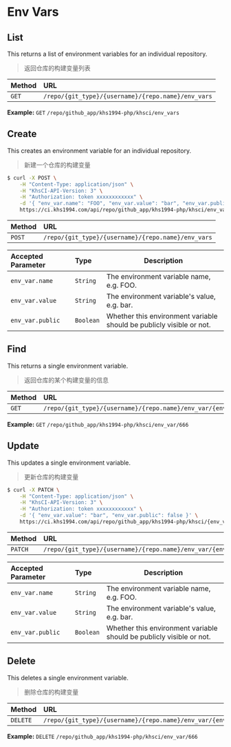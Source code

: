 # Env Vars

## List

This returns a list of environment variables for an individual repository. 

> 返回仓库的构建变量列表

| Method | URL                                                |
| :----- | :------------------------------------------------  |
| `GET`  | `/repo/{git_type}/{username}/{repo.name}/env_vars` |

**Example:** `GET` `/repo/github_app/khs1994-php/khsci/env_vars`

## Create

This creates an environment variable for an individual repository.

> 新建一个仓库的构建变量

```bash
$ curl -X POST \
    -H "Content-Type: application/json" \
    -H "KhsCI-API-Version: 3" \
    -H "Authorization: token xxxxxxxxxxxx" \
    -d '{ "env_var.name": "FOO", "env_var.value": "bar", "env_var.public": false }' \
    https://ci.khs1994.com/api/repo/github_app/khs1994-php/khsci/env_vars
```

| Method   | URL                                                            |
| :-----   | :------------------------------------------------------------- |
| `POST`   | `/repo/{git_type}/{username}/{repo.name}/env_vars` |

| Accepted Parameter | Type      | Description                                                          |
| :----------------- | :-------- | -------------------------------------------------------------------- |
| `env_var.name`     | `String`  | The environment variable name, e.g. FOO.                             |
| `env_var.value`    | `String`  | The environment variable's value, e.g. bar.                          |
| `env_var.public`   | `Boolean` | Whether this environment variable should be publicly visible or not. |

## Find

This returns a single environment variable.

> 返回仓库的某个构建变量的信息

| Method | URL                                                            |
| :----- | :------------------------------------------------------------- |
| `GET`  | `/repo/{git_type}/{username}/{repo.name}/env_var/{env_var.id}` |

**Example:** `GET` `/repo/github_app/khs1994-php/khsci/env_var/666`

## Update

This updates a single environment variable.

> 更新仓库的构建变量

```bash
$ curl -X PATCH \
    -H "Content-Type: application/json" \
    -H "KhsCI-API-Version: 3" \
    -H "Authorization: token xxxxxxxxxxxx" \
    -d '{ "env_var.value": "bar", "env_var.public": false }' \
    https://ci.khs1994.com/api/repo/github_app/khs1994-php/khsci/{env_var.id}
```

| Method   | URL                                                            |
| :-----   | :------------------------------------------------------------- |
| `PATCH`  | `/repo/{git_type}/{username}/{repo.name}/env_var/{env_var.id}` |

| Accepted Parameter | Type      | Description                                                          |
| :----------------- | :-------- | -------------------------------------------------------------------- |
| `env_var.name`     | `String`  | The environment variable name, e.g. FOO.                             |
| `env_var.value`    | `String`  | The environment variable's value, e.g. bar.                          |
| `env_var.public`   | `Boolean` | Whether this environment variable should be publicly visible or not. |

## Delete

This deletes a single environment variable.

> 删除仓库的构建变量

| Method    | URL                                                            |
| :-----    | :------------------------------------------------------------- |
| `DELETE`  | `/repo/{git_type}/{username}/{repo.name}/env_var/{env_var.id}` |

**Example:** `DELETE` `/repo/github_app/khs1994-php/khsci/env_var/666`
